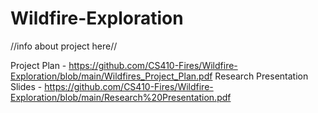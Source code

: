 # Wildfire-Exploration

//info about project here//

Project Plan - https://github.com/CS410-Fires/Wildfire-Exploration/blob/main/Wildfires_Project_Plan.pdf
Research Presentation Slides  - https://github.com/CS410-Fires/Wildfire-Exploration/blob/main/Research%20Presentation.pdf

